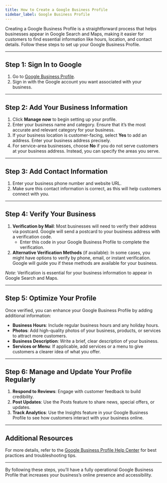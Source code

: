 ```yaml
---
title: How to Create a Google Business Profile
sidebar_label: Google Business Profile
---
```


Creating a Google Business Profile is a straightforward process that helps businesses appear in Google Search and Maps, making it easier for customers to find essential information like hours, location, and contact details. Follow these steps to set up your Google Business Profile.

---

## Step 1: Sign In to Google

1. Go to [Google Business Profile](https://www.google.com/business/).
2. Sign in with the Google account you want associated with your business.

---

## Step 2: Add Your Business Information

1. Click **Manage now** to begin setting up your profile.
2. Enter your business name and category. Ensure that it’s the most accurate and relevant category for your business.
3. If your business location is customer-facing, select **Yes** to add an address. Enter your business address precisely.
4. For service-area businesses, choose **No** if you do not serve customers at your business address. Instead, you can specify the areas you serve.

---

## Step 3: Add Contact Information

1. Enter your business phone number and website URL.
2. Make sure this contact information is correct, as this will help customers connect with you.

---

## Step 4: Verify Your Business

1. **Verification by Mail**: Most businesses will need to verify their address via postcard. Google will send a postcard to your business address with a verification code.
   - Enter this code in your Google Business Profile to complete the verification.
2. **Alternative Verification Methods** (if available): In some cases, you might have options to verify by phone, email, or instant verification. Google will guide you if these methods are available for your business.

_Note_: Verification is essential for your business information to appear in Google Search and Maps.

---

## Step 5: Optimize Your Profile

Once verified, you can enhance your Google Business Profile by adding additional information:

- **Business Hours**: Include regular business hours and any holiday hours.
- **Photos**: Add high-quality photos of your business, products, or services to attract more customers.
- **Business Description**: Write a brief, clear description of your business.
- **Services or Menu**: If applicable, add services or a menu to give customers a clearer idea of what you offer.

---

## Step 6: Manage and Update Your Profile Regularly

1. **Respond to Reviews**: Engage with customer feedback to build credibility.
2. **Post Updates**: Use the Posts feature to share news, special offers, or updates.
3. **Track Analytics**: Use the Insights feature in your Google Business Profile to see how customers interact with your business online.

---

## Additional Resources

For more details, refer to the [Google Business Profile Help Center](https://support.google.com/business/) for best practices and troubleshooting tips.

---

By following these steps, you’ll have a fully operational Google Business Profile that increases your business’s online presence and accessibility.
